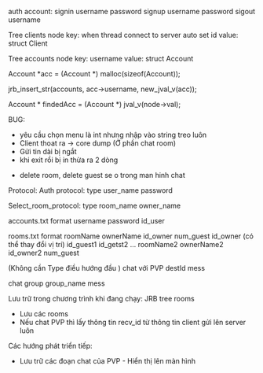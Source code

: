 auth account:
signin username password
signup username password
sigout username


Tree clients node
key: when thread connect to server auto set id
value: struct Client


Tree accounts node
key: username
value: struct Account

Account *acc = (Account *) malloc(sizeof(Account));

jrb_insert_str(accounts, acc->username, new_jval_v(acc));

Account * findedAcc = (Account *) jval_v(node->val);

<!-- BUG -->
BUG:
- yêu cầu chọn menu là int nhưng nhập vào string treo luôn 
- Client thoat ra -> core dump (Ở phần chat room)
- Gửi tin dài bị ngắt
- khi exit rồi bị in thừa ra 2 dòng 
<!-- BUG -->

<!-- GHi chus -->
- delete room, delete guest se o trong man hinh chat 


Protocol:
Auth protocol:
type user_name password

Select_room_protocol:
type room_name owner_name

accounts.txt format
username password id_user

rooms.txt format
roomName ownerName id_owner num_guest
id_owner (có thể thay đổi vị trí)
id_guest1
id_getst2
...
roomName2 ownerName2 id_owner2 num_guest

(Không cần Type điều hướng đầu )
chat với PVP
destId mess

chat group 
group_name mess


Lưu trữ trong chương trình khi đang chạy:
JRB tree rooms
- Lưu các rooms
- Nếu chat PVP thì lấy thông tin recv_id từ thông tin client gửi lên server luôn 

Các hướng phát triển tiếp:
- Lưu trữ các đoạn chat của PVP - Hiển thị lên màn hình